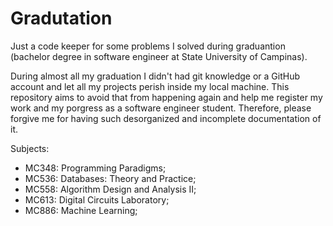 # Gradutation

Just a code keeper for some problems I solved during graduantion (bachelor degree in software engineer at State University of Campinas).

During almost all my graduation I didn't had git knowledge or a GitHub account and let all my projects perish inside my local machine. This repository aims to avoid that from happening again and help me register my work and my porgress as a software engineer student. Therefore, please forgive me for having such desorganized and incomplete documentation of it.

Subjects:

* MC348: Programming Paradigms;
* MC536: Databases: Theory and Practice;
* MC558: Algorithm Design and Analysis II;
* MC613: Digital Circuits Laboratory;
* MC886: Machine Learning;
